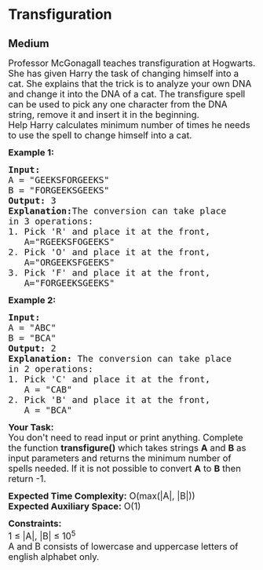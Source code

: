 # Transfiguration
## Medium 
<div class="problem-statement">
                <p></p><p><span style="font-size:18px">Professor McGonagall teaches transfiguration at Hogwarts. She has given Harry the task of changing himself into a cat. She explains that the trick is to analyze your own DNA and change it into the DNA&nbsp;of a cat. The transfigure spell can be used to pick any one character from the DNA string, remove it and insert it in the beginning.&nbsp;<br>
Help Harry calculates minimum number of times he needs to use the spell to change himself into a cat.</span></p>

<p><span style="font-size:18px"><strong>Example 1:</strong></span></p>

<pre><span style="font-size:18px"><strong>Input: 
</strong>A = "GEEKSFORGEEKS" 
B = "FORGEEKSGEEKS"</span>
<span style="font-size:18px"><strong>Output:</strong> 3</span>
<span style="font-size:18px"><strong>Explanation:</strong>The conversion can take place 
in 3 operations:
1. Pick 'R' and place it at the front, 
&nbsp;  A="RGEEKSFOGEEKS"
2. Pick 'O' and place it at the front, 
&nbsp;  A="ORGEEKSFGEEKS"
3. Pick 'F' and place it at the front, 
&nbsp;  A="FORGEEKSGEEKS"</span></pre>

<p><span style="font-size:18px"><strong>Example 2:</strong></span></p>

<pre><span style="font-size:18px"><strong>Input: 
</strong>A = "ABC" 
B = "BCA"</span>
<span style="font-size:18px"><strong>Output:</strong> 2</span>
<span style="font-size:18px"><strong>Explanation:</strong> The conversion can take place 
in 2 operations:
1. Pick 'C' and place it at the front, 
&nbsp;  A = "CAB"
2. Pick 'B' and place it at the front, 
&nbsp;  A = "BCA"</span>
</pre>

<p><span style="font-size:18px"><strong>Your Task: </strong>&nbsp;<br>
You don't need to read input or print anything. Complete the function <strong>transfigure()</strong> which takes strings <strong>A</strong> and <strong>B</strong> as input parameters and returns the minimum number of spells needed. If it is not possible to convert <strong>A</strong> to <strong>B</strong> then return -1.</span></p>

<p><span style="font-size:18px"><strong>Expected Time Complexity:</strong> O(max(|A|, |B|))<br>
<strong>Expected Auxiliary Space:</strong> O(1)</span></p>

<p><span style="font-size:18px"><strong>Constraints:</strong><br>
1 ≤ |A|, |B| ≤ 10<sup>5</sup><br>
A and B consists of lowercase and uppercase letters of english alphabet only.</span></p>
 <p></p>
            </div>